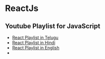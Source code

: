 # ReactJs 

## Youtube Playlist for JavaScript 

- [React Playlist in Telugu]()
- [React Playlist in Hindi]()
- [React Playlist in English]()
- 
